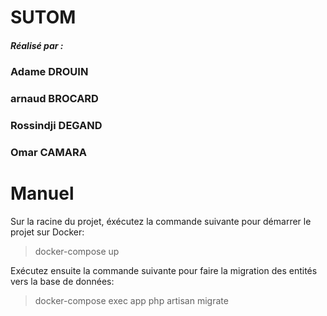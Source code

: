 <h1>SUTOM</h1>
<h5>Réalisé par : </h5>
<h3>Adame DROUIN</h3>
<h3>arnaud BROCARD</h3>
<h3>Rossindji DEGAND</h3>
<h3>Omar CAMARA</h3>

<h1>Manuel</h1>
Sur la racine du projet, éxécutez la commande suivante pour démarrer le projet sur Docker: <blockquote>docker-compose up</blockquote> 
Exécutez ensuite la commande suivante pour faire la migration des entités vers la base de données: <blockquote>docker-compose exec app php artisan migrate</blockquote>
